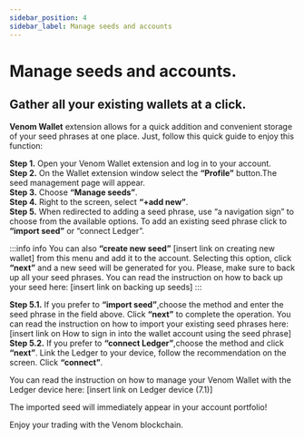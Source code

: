 ```yaml
---
sidebar_position: 4
sidebar_label: Manage seeds and accounts
---
```


# Manage seeds and accounts.

## Gather all your existing wallets at a click.

**Venom Wallet** extension allows for a quick addition and convenient storage of your seed phrases at one place. Just, follow this quick guide to enjoy this function:

**Step 1.** Open your Venom Wallet extension and log in to your account.  
**Step 2.** On the Wallet extension window select the **“Profile”** button.The seed management page will appear.  
**Step 3.** Choose **“Manage seeds”**.  
**Step 4.** Right to the screen, select **“+add new”**.  
**Step 5.** When redirected to adding a seed phrase, use “a navigation sign” to choose from the available options. To add an existing seed phrase click to **“import seed”** or “connect Ledger”.  

:::info info
You can also **“create new seed”** [insert link on creating new wallet]  from this menu and add it to the account. Selecting this option, click **“next”** and a new seed will be generated for you.
Please, make sure to back up all your seed phrases. You can read the
instruction on how to back up your seed here: [insert link on backing up seeds]
:::

**Step 5.1.** If you prefer to **“import seed”**,choose the method and enter the seed phrase in the field above. Click **“next”** to complete the operation. You can read the instruction on how to import your existing seed phrases here:[insert link on How to sign in into the wallet account using the seed phrase]  
**Step 5.2.** If you prefer to **“connect Ledger”**,choose the method and  click **“next”**. Link the Ledger to your device, follow the recommendation on the screen. Click **“connect”**.  

You can read the instruction on how to manage your Venom Wallet with the Ledger device here: [insert link on Ledger device (7.1)]

The imported seed will immediately appear in your account portfolio!

Enjoy your trading with the Venom blockchain.
